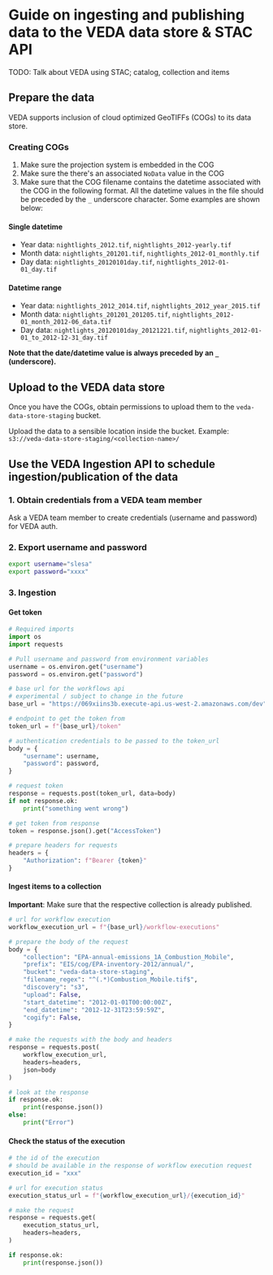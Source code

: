 # Guide on ingesting and publishing data to the VEDA data store & STAC API

TODO: Talk about VEDA using STAC; catalog, collection and items

## Prepare the data

VEDA supports inclusion of cloud optimized GeoTIFFs (COGs) to its data store.

### Creating COGs

1. Make sure the projection system is embedded in the COG
2. Make sure the there's an associated `NoData` value in the COG
3. Make sure that the COG filename contains the datetime associated with the COG in the following format. All the datetime values in the file should be preceded by the `_` underscore character. Some examples are shown below:

#### Single datetime

- Year data: `nightlights_2012.tif`, `nightlights_2012-yearly.tif`
- Month data: `nightlights_201201.tif`, `nightlights_2012-01_monthly.tif`
- Day data: `nightlights_20120101day.tif`, `nightlights_2012-01-01_day.tif`

#### Datetime range

- Year data: `nightlights_2012_2014.tif`, `nightlights_2012_year_2015.tif`
- Month data: `nightlights_201201_201205.tif`, `nightlights_2012-01_month_2012-06_data.tif`
- Day data: `nightlights_20120101day_20121221.tif`, `nightlights_2012-01-01_to_2012-12-31_day.tif`

**Note that the date/datetime value is always preceded by an `_` (underscore).**

## Upload to the VEDA data store

Once you have the COGs, obtain permissions to upload them to the `veda-data-store-staging` bucket.

Upload the data to a sensible location inside the bucket.
Example: `s3://veda-data-store-staging/<collection-name>/`

## Use the VEDA Ingestion API to schedule ingestion/publication of the data

### 1. Obtain credentials from a VEDA team member

Ask a VEDA team member to create credentials (username and password) for VEDA auth.

### 2. Export username and password

```bash
export username="slesa"
export password="xxxx"
```

### 3. Ingestion

#### Get token

```python
# Required imports
import os
import requests

# Pull username and password from environment variables
username = os.environ.get("username")
password = os.environ.get("password")

# base url for the workflows api
# experimental / subject to change in the future
base_url = "https://069xiins3b.execute-api.us-west-2.amazonaws.com/dev"

# endpoint to get the token from
token_url = f"{base_url}/token"

# authentication credentials to be passed to the token_url
body = {
    "username": username,
    "password": password,
}

# request token
response = requests.post(token_url, data=body)
if not response.ok:
    print("something went wrong")

# get token from response
token = response.json().get("AccessToken")

# prepare headers for requests
headers = {
    "Authorization": f"Bearer {token}"
}

```

#### Ingest items to a collection

**Important**: Make sure that the respective collection is already published.

```python
# url for workflow execution
workflow_execution_url = f"{base_url}/workflow-executions"

# prepare the body of the request
body = {
    "collection": "EPA-annual-emissions_1A_Combustion_Mobile",
    "prefix": "EIS/cog/EPA-inventory-2012/annual/",
    "bucket": "veda-data-store-staging",
    "filename_regex": "^(.*)Combustion_Mobile.tif$",
    "discovery": "s3",
    "upload": False,
    "start_datetime": "2012-01-01T00:00:00Z",
    "end_datetime": "2012-12-31T23:59:59Z",
    "cogify": False,
}

# make the requests with the body and headers
response = requests.post(
    workflow_execution_url,
    headers=headers,
    json=body
)

# look at the response
if response.ok:
    print(response.json())
else:
    print("Error")
```

#### Check the status of the execution

```python
# the id of the execution
# should be available in the response of workflow execution request
execution_id = "xxx"

# url for execution status
execution_status_url = f"{workflow_execution_url}/{execution_id}"

# make the request
response = requests.get(
    execution_status_url,
    headers=headers,
)

if response.ok:
    print(response.json())
```
